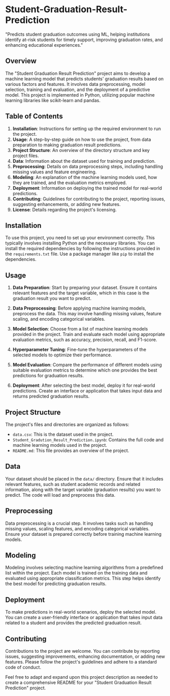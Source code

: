 # Student-Graduation-Result-Prediction
"Predicts student graduation outcomes using ML, helping institutions identify at-risk students for timely support, improving graduation rates, and enhancing educational experiences."

## Overview

The "Student Graduation Result Prediction" project aims to develop a machine learning model that predicts students' graduation results based on various factors and features. It involves data preprocessing, model selection, training and evaluation, and the deployment of a predictive model. This project is implemented in Python, utilizing popular machine learning libraries like scikit-learn and pandas.

## Table of Contents

1. **Installation**: Instructions for setting up the required environment to run the project.
2. **Usage**: A step-by-step guide on how to use the project, from data preparation to making graduation result predictions.
3. **Project Structure**: An overview of the directory structure and key project files.
4. **Data**: Information about the dataset used for training and prediction.
5. **Preprocessing**: Details on data preprocessing steps, including handling missing values and feature engineering.
6. **Modeling**: An explanation of the machine learning models used, how they are trained, and the evaluation metrics employed.
7. **Deployment**: Information on deploying the trained model for real-world predictions.
8. **Contributing**: Guidelines for contributing to the project, reporting issues, suggesting enhancements, or adding new features.
9. **License**: Details regarding the project's licensing.

## Installation

To use this project, you need to set up your environment correctly. This typically involves installing Python and the necessary libraries. You can install the required dependencies by following the instructions provided in the `requirements.txt` file. Use a package manager like `pip` to install the dependencies.

## Usage

1. **Data Preparation**: Start by preparing your dataset. Ensure it contains relevant features and the target variable, which in this case is the graduation result you want to predict.

2. **Data Preprocessing**: Before applying machine learning models, preprocess the data. This may involve handling missing values, feature scaling, and encoding categorical variables.

3. **Model Selection**: Choose from a list of machine learning models provided in the project. Train and evaluate each model using appropriate evaluation metrics, such as accuracy, precision, recall, and F1-score.

4. **Hyperparameter Tuning**: Fine-tune the hyperparameters of the selected models to optimize their performance.

5. **Model Evaluation**: Compare the performance of different models using suitable evaluation metrics to determine which one provides the best predictions for graduation results.

6. **Deployment**: After selecting the best model, deploy it for real-world predictions. Create an interface or application that takes input data and returns predicted graduation results.

## Project Structure

The project's files and directories are organized as follows:

- `data.csv`: This is the dataset used in the project.
- `Student_Gradution_Result_Prediction.ipynb`: Contains the full code and machine learning models used in the project.
- `README.md`: This file provides an overview of the project.

## Data

Your dataset should be placed in the `data/` directory. Ensure that it includes relevant features, such as student academic records and related information, along with the target variable (graduation results) you want to predict. The code will load and preprocess this data.

## Preprocessing

Data preprocessing is a crucial step. It involves tasks such as handling missing values, scaling features, and encoding categorical variables. Ensure your dataset is prepared correctly before training machine learning models.

## Modeling

Modeling involves selecting machine learning algorithms from a predefined list within the project. Each model is trained on the training data and evaluated using appropriate classification metrics. This step helps identify the best model for predicting graduation results.

## Deployment

To make predictions in real-world scenarios, deploy the selected model. You can create a user-friendly interface or application that takes input data related to a student and provides the predicted graduation result.

## Contributing

Contributions to the project are welcome. You can contribute by reporting issues, suggesting improvements, enhancing documentation, or adding new features. Please follow the project's guidelines and adhere to a standard code of conduct.


Feel free to adapt and expand upon this project description as needed to create a comprehensive README for your "Student Graduation Result Prediction" project.
